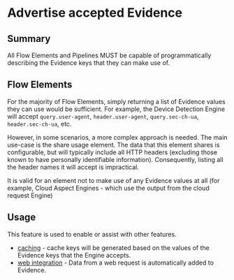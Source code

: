 # Advertise accepted Evidence

## Summary

All Flow Elements and Pipelines MUST be capable of programmatically
describing the Evidence keys that they can make use of.

## Flow Elements

For the majority of Flow Elements, simply returning a list of Evidence
values
they can use would be sufficient.
For example, the Device Detection Engine will accept `query.user-agent`,
`header.user-agent`, `query.sec-ch-ua`, `header.sec-ch-ua`, etc.

However, in some scenarios, a more complex approach is needed.
The main use-case is the share usage element. The data that this element
shares is configurable, but will typically include all HTTP headers (excluding
those known to have personally identifiable information). Consequently, listing
all the header names it will accept is impractical.

It is valid for an element not to make use of any Evidence values at all
(for example, Cloud Aspect Engines - which use the output from the cloud
request Engine)

## Usage

This feature is used to enable or assist with other features.

- [caching](caching.md) - cache keys will be generated based on the values of
  the Evidence keys that the Engine accepts.
- [web integration](web-integration.md#populating-evidence) - Data from a web
  request is automatically added to Evidence.
